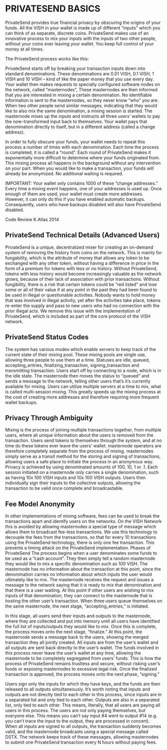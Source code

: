 PRIVATESEND BASICS
====================

PrivateSend provides true financial privacy by obscuring the origins of your funds. All the VISH in your wallet is made up of different “inputs” which you can think of as separate, discrete coins. PrivateSend makes use of an innovative process to mix your inputs with the inputs of two other people, without your coins ever leaving your wallet. You keep full control of your money at all times.

The PrivateSend process works like this:

PrivateSend starts off by breaking your transaction inputs down into standard denominations. These denominations are 0.01 VISH, 0.1 VISH, 1 VISH and 10 VISH – kind of like the paper money that you use every day.
 Your wallet then makes requests to specially configured software nodes on the network, called “masternodes”, These masternodes are then informed that you are interested in mixing a certain denomination. No identifiable information is sent to the masternodes, so they never know “who” you are.
 When two other people send similar messages, indicating that they would like to also mix the same denomination, a mixing session is started. The masternode mixes up the inputs and instructs all three users’ wallets to pay the now-transformed input back to themselves. Your wallet pays that denomination directly to itself, but in a different address (called a change address).

In order to fully obscure your funds, your wallet needs to repeat this process a number of times with each denomination. Each time the process is completed, it is called a “round”. Each round of PrivateSend makes it exponentially more difficult to determine where your funds originated from.
 This mixing process all happens in the background without any intervention on your part. When you would like to make a transaction, your funds will already be anonymized. No additional waiting is required.

IMPORTANT: Your wallet only contains 1000 of these “change addresses.” Every time a mixing event happens, one of your addresses is used up. Once enough of them are used, your wallet must create more addresses. However, it can only do this if you have enabled automatic backups. Consequently, users who have backups disabled will also have PrivateSend disabled.

Code Review K.Atlas 2014

PrivateSend Technical Details (Advanced Users)
-------------------------------------------------

PrivateSend is a unique, decentralized mixer for creating an on-demand system of removing the history from coins on the network. This is mainly for fungability, which is the attribute of money that allows any token to be exchanged with any other token, without having a difference in price in the form of a premium for tokens with less or no history. Without PrivateSend, tokens with less history would become increasingly valuable as the network grows, because of their lack of association with prior transactions. Without fungibility, there is a risk that certain tokens could be “red listed” and lose some or all of their value if at any point in the past they had been found to be used in illegal or questionable activities. Nobody wants to hold money that was involved in illegal activity, yet after the activities take place, tokens re-enter the supply and pass to new users who had no connection with the prior illegal acts. We remove this issue with the implementation of PrivateSend, which is included as part of the core protocol of the VISH network.

PrivateSend Status Codes
--------------------------

The system has various modes which enable servers to keep track of the current state of their mixing pool. These mixing pools are single use, allowing three people to use them at a time. Statuses are idle, queued, accepting_entries, finalizing_transaction, signing_transaction and transmitting transaction.
 Users start off by connecting to a node, which is in the idle state. The masternode then moves the status to “queued” and sends a message to the network, telling other users that’s it’s currently available for mixing. Users can utilize multiple servers at a time to mix, what is called multi-session mixing. This greatly speeds up the mixing process at the cost of creating more addresses and therefore requiring more frequent wallet backups.

 

Privacy Through Ambiguity
--------------------------

Mixing is the process of joining multiple transactions together, from multiple users, where all unique information about the users is removed from the transaction. Users send tokens to themselves through the system, and at no time do these tokens ever leave the users’ wallet. masternode operators are therefore completely separate from the process of mixing. masternodes simply serve as a transit method for the storing and signing of transactions, allowing users a safe place to initiate the process in an anonymous way.
 Privacy is achieved by using denominated amounts of 100, 10, 1 or .1. Each session initiated on a masternode only carries a single denomination, such as having 10x 100 VISH inputs and 10x 100 VISH outputs. Users then individually sign their inputs to the collective outputs, allowing the transaction to be valid once complete and broadcastable.

Fee Model Anonymity
---------------------

In other implementations of mixing software, fees can be used to break the transactions apart and identify users on the networks. On the VISH Network this is avoided by allowing masternodes a special type of message which allows them to broadcast fee-less transactions. We use this technology to decouple the fees from the transactions, so that for every 10 transactions using the PrivateSend technology, there is only one fee transaction. This prevents a timing attack on the PrivateSend implementation.
 Phases of PrivateSend
 The process begins when a user denominates some funds to be used as a “cash account”. They then simply tell a random masternode they would like to mix a specific denomination such as 100 VISH. The masternode has no information about the transaction at this point, since the denomination carries no information about which inputs the user would ultimately like to mix. The masternode receives the request and issues a message to the network saying that it is ready to mix that denomination and that there is a user waiting.
 At this point if other users are wishing to mix inputs of that denomination, they can connect to the masternode that is hosting the other user’s transaction. When three users queue themselves on the same masternode, the next stage, “accepting_entries,” is initiated.

In this stage, all users send their inputs and outputs to the masternode, where they are collected and put into memory until all users have identified the full list of inputs/outputs they would like to mix. Once this is complete, the process moves onto the next stage, “finalize.” At this point, the masternode sends a message back to the users, showing the merged transaction they all jointly created. All inputs are from the user’s wallet and all outputs are sent back directly to the user’s wallet. The funds involved in this process never leave the user’s wallet at any time, allowing the masternode to be completely segregated from users’ funds. This is how the process of PrivateSend remains trustless and secure, without risking user’s funds or exposing masternodes to excessive legal risk. Once the finalized transaction is approved, the process moves onto the next phase, “signing.”

Users sign only the inputs for which they have keys, and the funds are then released to all outputs simultaneously. It’s worth noting that inputs and outputs are not directly tied to each other in this process, since inputs are in a separated list and only tied to each other. Outputs are also in a separated list, only tied to each other. This means, literally, that all users are paying all users in this process. The users are not only paying themselves, but everyone else. This means you can’t say input #4 went to output #14 (e.g. you can’t trace the input to the output, they are processed in concert).
 When all inputs are signed to all outputs, the transaction suddenly becomes valid, and the masternode broadcasts using a special message called DSTX. The network keeps track of these messages, allowing masternodes to submit one PrivateSend transaction every N hours without paying fees.
